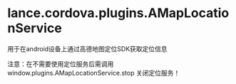 lance.cordova.plugins.AMapLocationService
==========================================
用于在android设备上通过高德地图定位SDK获取定位信息

注意：在不需要使用定位服务后需调用 window.plugins.AMapLocationService.stop 关闭定位服务！